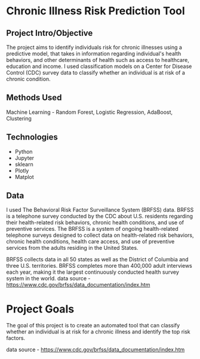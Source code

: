 
# Chronic Illness Risk Prediction Tool

## Project Intro/Objective

The project aims to identify individuals risk for chronic illnesses using a predictive model, that takes in information regarding individual's  health behaviors, and other determinants of health such as access to healthcare, education and income. I used classification models on a Center for Disease Control (CDC) survey data to classify whether an individual is at risk of a chronic condition.

## Methods Used

Machine Learning - Random Forest, Logistic Regression, AdaBoost, Clustering

## Technologies

- Python
- Jupyter
- sklearn
- Plotly
- Matplot

## Data

I used The Behavioral Risk Factor Surveillance System (BRFSS) data. BRFSS is a telephone survey conducted by the CDC about U.S. residents regarding their health-related risk behaviors, chronic health conditions, and use of preventive services.
The BRFSS is a system of ongoing health-related telephone surveys designed to collect data on health-related
risk behaviors, chronic health conditions, health care access, and use of preventive services from the
adults residing in the United States.

BRFSS collects data in all 50 states as well as the District of Columbia and three U.S. territories. BRFSS completes more than 400,000 adult interviews each year, making it the largest continuously conducted health survey system in the world.
data source - https://www.cdc.gov/brfss/data_documentation/index.htm

# Project Goals

The goal of this project is to create an automated tool that can classify whether an individual is at risk for a chronic illness and identify the top risk factors.

data source - https://www.cdc.gov/brfss/data_documentation/index.htm
